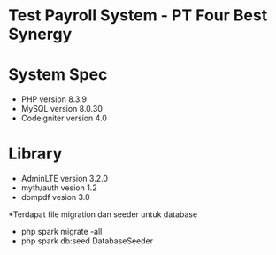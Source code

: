 # Test Payroll System - PT Four Best Synergy

# System Spec
- PHP version 8.3.9
- MySQL version 8.0.30
- Codeigniter version 4.0

# Library
- AdminLTE version 3.2.0
- myth/auth vesion 1.2
- dompdf vesion 3.0


*Terdapat file migration dan seeder untuk database
- php spark migrate -all
- php spark db:seed DatabaseSeeder
